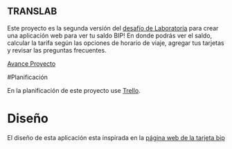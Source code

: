 ## TRANSLAB

Este proyecto es la segunda versión del [desafío de Laboratoria](https://docs.google.com/presentation/d/1KyxnCwvjxEIEcQ4jYfVWwnaY0dzsdcoBsjRvO1U_4W8/edit#slide=id.g232c087bd1_0_87) para crear una aplicación web para ver tu saldo BIP! En donde podrás ver el saldo, calcular la tarifa según las opciones de horario de viaje, agregar tus tarjetas y revisar las preguntas frecuentes.

[Avance Proyecto](https://natichan.github.io/TransLab/)

#Planificación

En la planificación de este proyecto use [Trello](https://trello.com/b/kZ4QcznP/translab).

# Diseño
El diseño de esta aplicación esta inspirada en la [página web de la tarjeta bip]( http://www.tarjetabip.cl/
)

